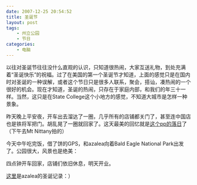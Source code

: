 ```yaml
---
date: 2007-12-25 20:54:52
title: 圣诞节
layout: post
tags:
    - 州立公园
    - 节日
categories:
    - 电脑
---
```

以往对圣诞节往往没什么直观的认识，只知道很热闹，大家互送礼物，到处充满着“圣诞快乐”的祝福。过了在美国的第一个圣诞节才知道，上面的感觉只是在国内时对圣诞的一种误解，或者这个节日只是很多人联系，聚会，搭讪，凑热闹的一个很好的机会。现在才知道，圣诞的热闹，只存在于家庭内部，和我们的年三十一样。当然，这只是在State College这个小地方的感觉，不知道大城市是怎样一种景象。

昨天晚上平安夜，开车出去溜达了一圈，几乎所有的店铺都关门了，甚至连中国店也是铁将军把门。胡乱晃了一圈就回家了。这天最美的回忆就是<a href="http://picasaweb.google.com/ztpala/MtNittanyAdventure/photo#5147728096128867810" target="_blank">这个pp的落日</a>了（下午去Mt Nittany拍的）

今天中午吃完饭，借了饼的GPS，和azalea向着Bald Eagle National Park出发了。公园很大，风景也是绝美：

四点钟开车回家，店铺们依旧休息，明天开业。

<a href="http://azaleasays.com/2007/12/25/christmas-two-of-us/" target="_blank">这里</a>是azalea的圣诞记录：）
